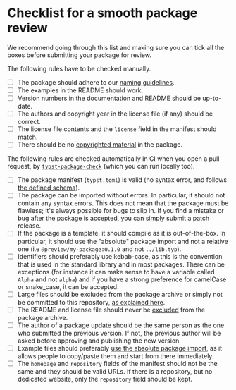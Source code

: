# Checklist for a smooth package review

We recommend going through this list and making sure you can tick all the boxes
before submitting your package for review.

The following rules have to be checked manually.

- [ ] The package should adhere to our [naming guidelines][name].
- [ ] The examples in the README should work.
- [ ] Version numbers in the documentation and README should be up-to-date.
- [ ] The authors and copyright year in the license file (if any) should be correct.
- [ ] The license file contents and the `license` field in the manifest should match.
- [ ] There should be no [copyrighted material][copyright] in the package.

The following rules are checked automatically in CI when you open a pull request,
by [`typst-package-check`][check] (which you can run locally too).

- [ ] The package manifest (`typst.toml`) is valid (no syntax error, and follows
  [the defined schema][manifest]).
- [ ] The package can be imported without errors. In particular, it should not
  contain any syntax errors. This does not mean that the package must be 
  flawless; it's always possible for bugs to slip in. If you find a mistake or 
  bug after the package is accepted, you can simply submit a patch release.
- [ ] If the package is a template, it should compile as it is out-of-the-box.
  In particular, it should use the "absolute" package import and not a relative
  one (i.e `@preview/my-package:0.1.0` and not `../lib.typ`).
- [ ] Identifiers should preferably use kebab-case, as this is the convention that
  is used in the standard library and in most packages. There can be exceptions
  (for instance it can make sense to have a variable called `Alpha` and not
  `alpha`) and if you have a strong preference for camelCase or snake_case, it
  can be accepted.
- [ ] Large files should be excluded from the package archive or simply not be
  committed to this repository, [as explained here][exclusion].
- [ ] The README and license file should never be [excluded][exclusion] from the
  package archive.
- [ ] The author of a package update should be the same person as the one who
  submitted the previous version. If not, the previous author will be asked
  before approving and publishing the new version.
- [ ] Example files should preferably [use the absolute package
  import][absolute-import], as it allows people to copy/paste them and start
  from there immediately.
- [ ] The `homepage` and `repository` fields of the manifest should not be the
  same and they should be valid URLs. If there is a repository, but no dedicated
  website, only the `repository` field should be kept.

[manifest]: manifest.md
[exclusion]: tips.md#what-to-commit-what-to-exclude
[absolute-import]: typst.md#use-package-specification-in-imports
[check]: https://github.com/typst/package-check
[name]: manifest.md#naming-rules
[copyright]: licensing.md#copyrighted-material
